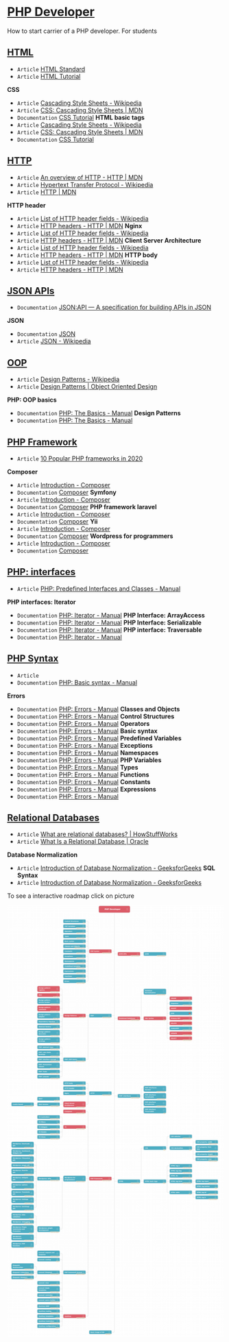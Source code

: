# [PHP Developer](https://infinite.education/view/PHP_Developer)
How to start carrier of a PHP developer. For students

## **[HTML](https://infinite.education/view/html)**
* `Article` [HTML Standard](https://html.spec.whatwg.org/multipage/)
* `Article` [HTML Tutorial](https://www.w3schools.com/html/)

**CSS**
* `Article` [Cascading Style Sheets - Wikipedia](https://en.wikipedia.org/wiki/Cascading_Style_Sheets)
* `Article` [CSS: Cascading Style Sheets | MDN](https://developer.mozilla.org/en-US/docs/Web/CSS/)
* `Documentation` [CSS Tutorial](https://www.w3schools.com/css/default.asp)
**HTML basic tags**
* `Article` [Cascading Style Sheets - Wikipedia](https://en.wikipedia.org/wiki/Cascading_Style_Sheets)
* `Article` [CSS: Cascading Style Sheets | MDN](https://developer.mozilla.org/en-US/docs/Web/CSS/)
* `Documentation` [CSS Tutorial](https://www.w3schools.com/css/default.asp)

## **[HTTP](https://infinite.education/view/http)**
* `Article` [An overview of HTTP - HTTP | MDN](https://developer.mozilla.org/en-US/docs/Web/HTTP/Overview)
* `Article` [Hypertext Transfer Protocol - Wikipedia](https://en.wikipedia.org/wiki/Hypertext_Transfer_Protocol)
* `Article` [HTTP | MDN](https://developer.mozilla.org/en-US/docs/Web/HTTP)

**HTTP header**
* `Article` [List of HTTP header fields - Wikipedia](https://en.wikipedia.org/wiki/List_of_HTTP_header_fields)
* `Article` [HTTP headers - HTTP | MDN](https://developer.mozilla.org/en-US/docs/Web/HTTP/Headers)
**Nginx**
* `Article` [List of HTTP header fields - Wikipedia](https://en.wikipedia.org/wiki/List_of_HTTP_header_fields)
* `Article` [HTTP headers - HTTP | MDN](https://developer.mozilla.org/en-US/docs/Web/HTTP/Headers)
**Client Server Architecture**
* `Article` [List of HTTP header fields - Wikipedia](https://en.wikipedia.org/wiki/List_of_HTTP_header_fields)
* `Article` [HTTP headers - HTTP | MDN](https://developer.mozilla.org/en-US/docs/Web/HTTP/Headers)
**HTTP body**
* `Article` [List of HTTP header fields - Wikipedia](https://en.wikipedia.org/wiki/List_of_HTTP_header_fields)
* `Article` [HTTP headers - HTTP | MDN](https://developer.mozilla.org/en-US/docs/Web/HTTP/Headers)

## **[JSON APIs](https://infinite.education/view/json_apis)**
* `Documentation` [JSON:API &mdash; A specification for building APIs in JSON](https://jsonapi.org/)

**JSON**
* `Documentation` [JSON](https://www.json.org/json-en.html)
* `Article` [JSON - Wikipedia](https://en.wikipedia.org/wiki/JSON)

## **[OOP](https://infinite.education/view/oop)**
* `Article` [Design Patterns - Wikipedia](https://en.wikipedia.org/wiki/Design_Patterns)
* `Article` [Design Patterns | Object Oriented Design](https://www.oodesign.com/)

**PHP: OOP basics**
* `Documentation` [PHP: The Basics - Manual](https://www.php.net/manual/en/language.oop5.basic.php)
**Design Patterns**
* `Documentation` [PHP: The Basics - Manual](https://www.php.net/manual/en/language.oop5.basic.php)

## **[PHP Framework](https://infinite.education/view/php_framework)**
* `Article` [10 Popular PHP frameworks in 2020](https://raygun.com/blog/top-php-frameworks/)

**Composer**
* `Article` [Introduction - Composer](https://getcomposer.org/doc/00-intro.md)
* `Documentation` [Composer](https://getcomposer.org/doc/)
**Symfony**
* `Article` [Introduction - Composer](https://getcomposer.org/doc/00-intro.md)
* `Documentation` [Composer](https://getcomposer.org/doc/)
**PHP framework laravel**
* `Article` [Introduction - Composer](https://getcomposer.org/doc/00-intro.md)
* `Documentation` [Composer](https://getcomposer.org/doc/)
**Yii**
* `Article` [Introduction - Composer](https://getcomposer.org/doc/00-intro.md)
* `Documentation` [Composer](https://getcomposer.org/doc/)
**Wordpress for programmers**
* `Article` [Introduction - Composer](https://getcomposer.org/doc/00-intro.md)
* `Documentation` [Composer](https://getcomposer.org/doc/)

## **[PHP: interfaces](https://infinite.education/view/php_interfaces)**
* `Article` [PHP: Predefined Interfaces and Classes - Manual](https://www.php.net/manual/en/reserved.interfaces.php)

**PHP interfaces: Iterator**
* `Documentation` [PHP: Iterator - Manual](https://www.php.net/manual/en/class.iterator.php)
**PHP Interface: ArrayAccess**
* `Documentation` [PHP: Iterator - Manual](https://www.php.net/manual/en/class.iterator.php)
**PHP Interface: Serializable**
* `Documentation` [PHP: Iterator - Manual](https://www.php.net/manual/en/class.iterator.php)
**PHP interface: Traversable**
* `Documentation` [PHP: Iterator - Manual](https://www.php.net/manual/en/class.iterator.php)

## **[PHP Syntax](https://infinite.education/view/php_syntax)**
* `Article` [](https://phptherightway.com/)
* `Documentation` [PHP: Basic syntax - Manual](https://www.php.net/manual/en/language.basic-syntax.php)

**Errors**
* `Documentation` [PHP: Errors - Manual](https://www.php.net/manual/en/language.errors.php)
**Classes and Objects**
* `Documentation` [PHP: Errors - Manual](https://www.php.net/manual/en/language.errors.php)
**Control Structures**
* `Documentation` [PHP: Errors - Manual](https://www.php.net/manual/en/language.errors.php)
**Operators**
* `Documentation` [PHP: Errors - Manual](https://www.php.net/manual/en/language.errors.php)
**Basic syntax**
* `Documentation` [PHP: Errors - Manual](https://www.php.net/manual/en/language.errors.php)
**Predefined Variables**
* `Documentation` [PHP: Errors - Manual](https://www.php.net/manual/en/language.errors.php)
**Exceptions**
* `Documentation` [PHP: Errors - Manual](https://www.php.net/manual/en/language.errors.php)
**Namespaces**
* `Documentation` [PHP: Errors - Manual](https://www.php.net/manual/en/language.errors.php)
**PHP Variables**
* `Documentation` [PHP: Errors - Manual](https://www.php.net/manual/en/language.errors.php)
**Types**
* `Documentation` [PHP: Errors - Manual](https://www.php.net/manual/en/language.errors.php)
**Functions**
* `Documentation` [PHP: Errors - Manual](https://www.php.net/manual/en/language.errors.php)
**Constants**
* `Documentation` [PHP: Errors - Manual](https://www.php.net/manual/en/language.errors.php)
**Expressions**
* `Documentation` [PHP: Errors - Manual](https://www.php.net/manual/en/language.errors.php)

## **[Relational Databases](https://infinite.education/view/relational_databases)**
* `Article` [What are relational databases? | HowStuffWorks](https://computer.howstuffworks.com/question599.htm)
* `Article` [What Is a Relational Database | Oracle](https://www.oracle.com/database/what-is-a-relational-database/)

**Database Normalization**
* `Article` [Introduction of Database Normalization - GeeksforGeeks](https://www.geeksforgeeks.org/introduction-of-database-normalization/)
**SQL Syntax**
* `Article` [Introduction of Database Normalization - GeeksforGeeks](https://www.geeksforgeeks.org/introduction-of-database-normalization/)

To see a interactive roadmap click on picture

[![alt text](https://raw.githubusercontent.com/infinite-education/php-developer-roadmap/main/PHP_Developer.png)](https://infinite.education/skillset/PHP_Developer)
